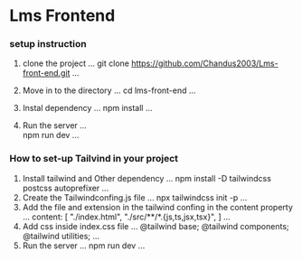 # Lms Frontend

### setup instruction

1. clone the project
... 
    git clone https://github.com/Chandus2003/Lms-front-end.git
...
2. Move in to the directory 
...
   cd lms-front-end
...

3. Instal dependency
...
   npm install
...

 4. Run the server
...  
  npm run dev
...

### How to set-up Tailvind in your project
1.  Install tailwind and Other dependency
...
   npm install -D tailwindcss postcss autoprefixer
...
2. Create the Tailwindconfing.js file
...
   npx tailwindcss init -p
...
3. Add the file and extension in the tailwind confing in the content property
...
   content: [
    "./index.html",
    "./src/**/*.{js,ts,jsx,tsx}",
  ]
...
4. Add css inside index.css file
...
   @tailwind base;
   @tailwind components;
   @tailwind utilities;
...
5. Run the server ... npm run dev ...